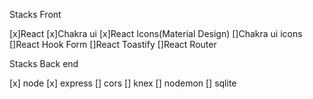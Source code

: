 Stacks Front 

[x]React
[x]Chakra ui
[x]React Icons(Material Design)
[]Chakra ui icons
[]React Hook Form
[]React Toastify
[]React Router 


Stacks Back end 

[x] node
[x] express
[] cors
[] knex
[] nodemon
[] sqlite
